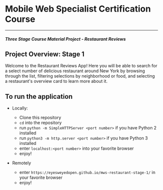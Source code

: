 # Mobile Web Specialist Certification Course
---
#### _Three Stage Course Material Project - Restaurant Reviews_

## Project Overview: Stage 1

Welcome to the Restaurant Reviews App!  Here you will be able to search for a select number of delicious restaurant around New York by browsing through the list, filtering selections by neighborhood or food, and selecting a restaurant's overview card to learn more about it.

## To run the application

* Locally:

    - Clone this repository
    - `cd` into the repository
    - run `python -m SimpleHTTPServer <port number>` if you have Python 2 installed
    - run `python3 -m http.server <port number>` if you have Python 3 installed
    - enter `localhost:<port number>` into your favorite browser
    - enjoy!

* Remotely

    - enter `https://eyesweyedopen.github.io/mws-restaurant-stage-1/` in your favorite browser
    - enjoy!